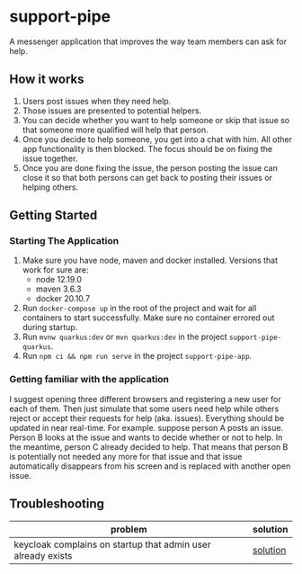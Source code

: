 # support-pipe
A messenger application that improves the way team members can ask for help.

## How it works

1. Users post issues when they need help.
1. Those issues are presented to potential helpers.
1. You can decide whether you want to help someone or skip that issue so that someone more qualified will help that person.
1. Once you decide to help someone, you get into a chat with him. All other app functionality is then blocked. The focus should be on fixing the issue together.
1. Once you are done fixing the issue, the person posting the issue can close it so that both persons can get back to posting their issues or helping others.

## Getting Started

### Starting The Application

1. Make sure you have node, maven and docker installed. Versions that work for sure are: 
    - node 12.19.0
    - maven 3.6.3
    - docker 20.10.7
1. Run `docker-compose up` in the root of the project and wait for all containers to start successfully. Make sure no container errored out during startup.
1. Run `mvnw quarkus:dev` or `mvn quarkus:dev` in the project `support-pipe-quarkus`.
1. Run `npm ci && npm run serve` in the project `support-pipe-app`.

### Getting familiar with the application

I suggest opening three different browsers and registering a new user for each of them. Then just simulate that some users need help while others reject or accept their requests for help (aka. issues). Everything should be updated in near real-time. For example. suppose person A posts an issue. Person B looks at the issue and wants to decide whether or not to help. In the meantime, person C already decided to help. That means that person B is potentially not needed any more for that issue and that issue automatically disappears from his screen and is replaced with another open issue.

## Troubleshooting

problem | solution
--- | ---
keycloak complains on startup that admin user already exists | [solution](https://stackoverflow.com/a/61071811/12244272)